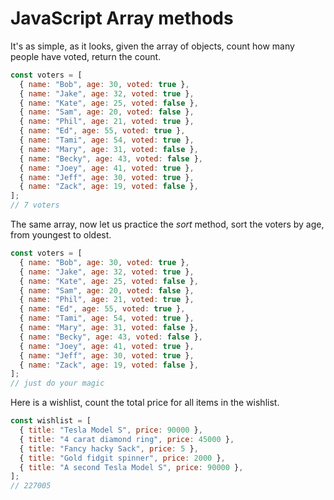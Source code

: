 # JavaScript Array methods

It's as simple, as it looks, given the array of objects, count how many people have voted, return the count.

```javascript
const voters = [
  { name: "Bob", age: 30, voted: true },
  { name: "Jake", age: 32, voted: true },
  { name: "Kate", age: 25, voted: false },
  { name: "Sam", age: 20, voted: false },
  { name: "Phil", age: 21, voted: true },
  { name: "Ed", age: 55, voted: true },
  { name: "Tami", age: 54, voted: true },
  { name: "Mary", age: 31, voted: false },
  { name: "Becky", age: 43, voted: false },
  { name: "Joey", age: 41, voted: true },
  { name: "Jeff", age: 30, voted: true },
  { name: "Zack", age: 19, voted: false },
];
// 7 voters
```

The same array, now let us practice the _sort_ method, sort the voters by age, from youngest to oldest.

```javascript
const voters = [
  { name: "Bob", age: 30, voted: true },
  { name: "Jake", age: 32, voted: true },
  { name: "Kate", age: 25, voted: false },
  { name: "Sam", age: 20, voted: false },
  { name: "Phil", age: 21, voted: true },
  { name: "Ed", age: 55, voted: true },
  { name: "Tami", age: 54, voted: true },
  { name: "Mary", age: 31, voted: false },
  { name: "Becky", age: 43, voted: false },
  { name: "Joey", age: 41, voted: true },
  { name: "Jeff", age: 30, voted: true },
  { name: "Zack", age: 19, voted: false },
];
// just do your magic
```

Here is a wishlist, count the total price for all items in the wishlist.

```javascript
const wishlist = [
  { title: "Tesla Model S", price: 90000 },
  { title: "4 carat diamond ring", price: 45000 },
  { title: "Fancy hacky Sack", price: 5 },
  { title: "Gold fidgit spinner", price: 2000 },
  { title: "A second Tesla Model S", price: 90000 },
];
// 227005
```

